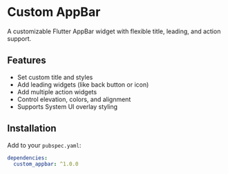 # Custom AppBar

A customizable Flutter AppBar widget with flexible title, leading, and action support.

## Features

- Set custom title and styles
- Add leading widgets (like back button or icon)
- Add multiple action widgets
- Control elevation, colors, and alignment
- Supports System UI overlay styling

## Installation

Add to your `pubspec.yaml`:

```yaml
dependencies:
  custom_appbar: ^1.0.0
